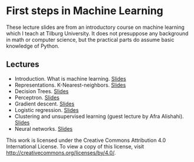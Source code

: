 # First steps in Machine Learning

These lecture slides are from an introductory course on machine
learning which I teach at Tilburg University.  It does not presuppose
any background in math or computer science, but the practical parts do
assume basic knowledge of Python.

## Lectures

- Introduction. What is machine learning. [Slides](intro.pdf)
- Representations. K-Nearest-neighbors. [Slides](representations-knn.pdf)
- Decision Trees. [Slides](decision-trees.pdf)
- Perceptron. [Slides](perceptron.pdf)
- Gradient descent. [Slides](gradient-descent.pdf)
- Logistic regression. [Slides](blob/master/logistic-regression.pdf)
- Clustering and unsupervised learning (guest lecture by Afra Alishahi). [Slides](blob/master/clustering.pdf)
- Neural networks. [Slides](blob/master/neural-nets.pdf)


This work is licensed under the Creative Commons Attribution 4.0
International License. To view a copy of this license, visit
http://creativecommons.org/licenses/by/4.0/.

